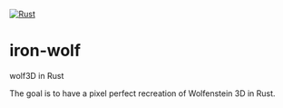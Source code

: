 [![Rust](https://github.com/Ragnaroek/iron-wolf/actions/workflows/rust.yml/badge.svg)](https://github.com/Ragnaroek/iron-wolf/actions/workflows/rust.yml)

# iron-wolf
wolf3D in Rust

The goal is to have a pixel perfect recreation of Wolfenstein 3D in Rust.